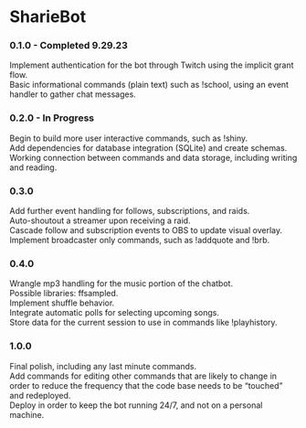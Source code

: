 # SharieBot

### 0.1.0 - Completed 9.29.23
Implement authentication for the bot through Twitch using the implicit grant flow.</br>
Basic informational commands (plain text) such as !school, using an event handler to gather chat messages.</br>
### 0.2.0 - In Progress
Begin to build more user interactive commands, such as !shiny.</br>
Add dependencies for database integration (SQLite) and create schemas.</br>
Working connection between commands and data storage, including writing and reading.</br>
### 0.3.0
Add further event handling for follows, subscriptions, and raids.</br>
Auto-shoutout a streamer upon receiving a raid.</br>
Cascade follow and subscription events to OBS to update visual overlay.</br>
Implement broadcaster only commands, such as !addquote and !brb.</br>
### 0.4.0
Wrangle mp3 handling for the music portion of the chatbot.</br>
Possible libraries: ffsampled.</br>
Implement shuffle behavior.</br>
Integrate automatic polls for selecting upcoming songs.</br>
Store data for the current session to use in commands like !playhistory.</br>
### 1.0.0
Final polish, including any last minute commands.</br>
Add commands for editing other commands that are likely to change in order to reduce the frequency that the code base needs to be “touched” and redeployed.</br>
Deploy in order to keep the bot running 24/7, and not on a personal machine.</br>
